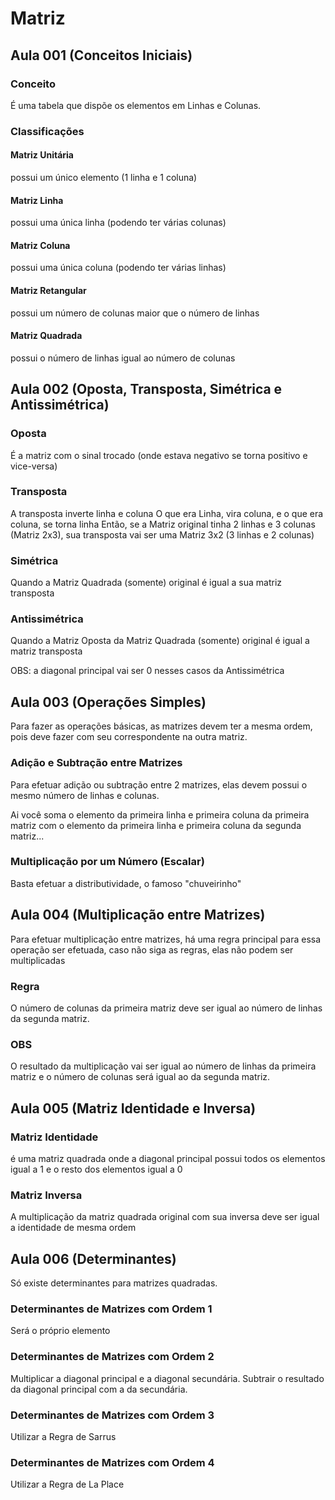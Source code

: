 # Matriz

## Aula 001 (Conceitos Iniciais)

### Conceito
É uma tabela que dispõe os elementos em Linhas e Colunas.

### Classificações
#### Matriz Unitária
possui um único elemento (1 linha e 1 coluna)

#### Matriz Linha
possui uma única linha (podendo ter várias colunas)

#### Matriz Coluna
possui uma única coluna (podendo ter várias linhas)

#### Matriz Retangular
possui um número de colunas maior que o número de linhas

#### Matriz Quadrada
possui o número de linhas igual ao número de colunas

## Aula 002 (Oposta, Transposta, Simétrica e Antissimétrica)

### Oposta
É a matriz com o sinal trocado (onde estava negativo se torna positivo e vice-versa)

### Transposta
A transposta inverte linha e coluna
O que era Linha, vira coluna, e o que era coluna, se torna linha
Então, se a Matriz original tinha 2 linhas e 3 colunas (Matriz 2x3), sua transposta vai ser uma Matriz 3x2 (3 linhas e 2 colunas)

### Simétrica
Quando a Matriz Quadrada (somente) original é igual a sua matriz transposta

### Antissimétrica
Quando a Matriz Oposta da Matriz Quadrada (somente) original é igual a matriz transposta

OBS: a diagonal principal vai ser 0 nesses casos da Antissimétrica

## Aula 003 (Operações Simples)

Para fazer as operações básicas, as matrizes devem ter a mesma ordem, pois deve fazer com seu correspondente na outra matriz.

### Adição e Subtração entre Matrizes
Para efetuar adição ou subtração entre 2 matrizes, elas devem possui o mesmo número de linhas e colunas.

Ai você soma o elemento da primeira linha e primeira coluna da primeira matriz com o elemento da primeira linha e primeira coluna da segunda matriz...

### Multiplicação por um Número (Escalar)
Basta efetuar a distributividade, o famoso "chuveirinho"

## Aula 004 (Multiplicação entre Matrizes)
Para efetuar multiplicação entre matrizes, há uma regra principal para essa operação ser efetuada, caso não siga as regras, elas não podem ser multiplicadas

### Regra
O número de colunas da primeira matriz deve ser igual ao número de linhas da segunda matriz.

### OBS
O resultado da multiplicação vai ser igual ao número de linhas da primeira matriz e o número de colunas será igual ao da segunda matriz.

## Aula 005 (Matriz Identidade e Inversa)

### Matriz Identidade
é uma matriz quadrada onde a diagonal principal possui todos os elementos igual a 1 e o resto dos elementos igual a 0

### Matriz Inversa
A multiplicação da matriz quadrada original com sua inversa deve ser igual a identidade de mesma ordem

## Aula 006 (Determinantes)
Só existe determinantes para matrizes quadradas.

### Determinantes de Matrizes com Ordem 1
Será o próprio elemento

### Determinantes de Matrizes com Ordem 2
Multiplicar a diagonal principal e a diagonal secundária.
Subtrair o resultado da diagonal principal com a da secundária.

### Determinantes de Matrizes com Ordem 3
Utilizar a Regra de Sarrus

### Determinantes de Matrizes com Ordem 4
Utilizar a Regra de La Place